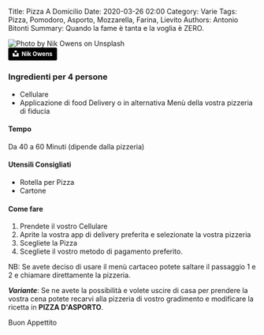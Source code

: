Title: Pizza A Domicilio
Date: 2020-03-26 02:00
Category: Varie
Tags: Pizza, Pomodoro, Asporto, Mozzarella, Farina, Lievito
Authors: Antonio Bitonti
Summary: Quando la fame è tanta e la voglia è ZERO.


<div class="uk-thumbnail uk-thumbnail-small">
    <img src="{attach}images/nik-owens-40OJLYVWeeM-unsplash.jpg" alt="Photo by Nik Owens on Unsplash">
</div>
<a style="background-color:black;color:white;text-decoration:none;padding:4px 6px;font-family:-apple-system, BlinkMacSystemFont, &quot;San Francisco&quot;, &quot;Helvetica Neue&quot;, Helvetica, Ubuntu, Roboto, Noto, &quot;Segoe UI&quot;, Arial, sans-serif;font-size:12px;font-weight:bold;line-height:1.2;display:inline-block;border-radius:3px" href="https://unsplash.com/@nik_owens?utm_medium=referral&amp;utm_campaign=photographer-credit&amp;utm_content=creditBadge" target="_blank" rel="noopener noreferrer" title="Download free do whatever you want high-resolution photos from Nik Owens"><span style="display:inline-block;padding:2px 3px"><svg xmlns="http://www.w3.org/2000/svg" style="height:12px;width:auto;position:relative;vertical-align:middle;top:-2px;fill:white" viewBox="0 0 32 32"><title>unsplash-logo</title><path d="M10 9V0h12v9H10zm12 5h10v18H0V14h10v9h12v-9z"></path></svg></span><span style="display:inline-block;padding:2px 3px">Nik Owens</span>
</a>


### Ingredienti per 4 persone

- Cellulare
- Applicazione di food Delivery o in alternativa Menù della vostra pizzeria di fiducia

#### Tempo
Da 40 a 60 Minuti (dipende dalla pizzeria)

#### Utensili Consigliati
- Rotella per Pizza
- Cartone


#### Come fare
1. Prendete il vostro Cellulare
2. Aprite la vostra app di delivery preferita e selezionate la vostra pizzeria
3. Scegliete la Pizza
4. Scegliete il vostro metodo di pagamento preferito.

NB: Se avete deciso di usare il menù cartaceo potete saltare il passaggio 1 e 2 e chiamare direttamente la pizzeria.

***Variante***: Se ne avete la possibilità e volete uscire di casa per prendere la vostra cena potete recarvi alla pizzeria di vostro gradimento e modificare la ricetta in **PIZZA D'ASPORTO**.

Buon Appettito
